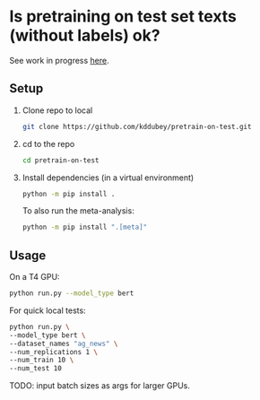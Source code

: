 # Is pretraining on test set texts (without labels) ok?

See work in progress
[here](https://stats.stackexchange.com/questions/611877/is-pretraining-on-test-set-texts-without-labels-ok).


## Setup

1. Clone repo to local

   ```bash
   git clone https://github.com/kddubey/pretrain-on-test.git
   ```

2. cd to the repo

   ```bash
   cd pretrain-on-test
   ```

3. Install dependencies (in a virtual environment)

   ```bash
   python -m pip install .
   ```

   To also run the meta-analysis:

   ```bash
   python -m pip install ".[meta]"
   ```


## Usage

On a T4 GPU:

```bash
python run.py --model_type bert
```

For quick local tests:

```bash
python run.py \
--model_type bert \
--dataset_names "ag_news" \
--num_replications 1 \
--num_train 10 \
--num_test 10
```

TODO: input batch sizes as args for larger GPUs.
